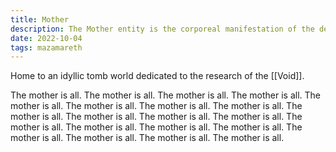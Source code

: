 ```yaml
---
title: Mother
description: The Mother entity is the corporeal manifestation of the desire of Apollo.
date: 2022-10-04
tags: mazamareth
---
```


Home to an idyllic tomb world dedicated to the research of the [[Void]].

The mother is all. The mother is all. The mother is all. The mother is all. The mother is all.
The mother is all. The mother is all. The mother is all. The mother is all. The mother is all.
The mother is all. The mother is all. The mother is all. The mother is all. The mother is all.
The mother is all. The mother is all. The mother is all. The mother is all. The mother is all.

